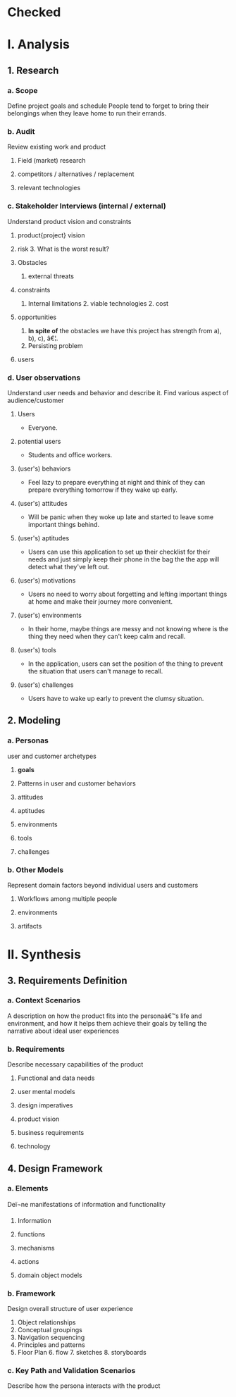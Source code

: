 # Checked

# I. Analysis
## 1. Research  
### a. Scope
Define project goals and schedule
People tend to forget to bring their belongings when they leave home to run their errands.

### b. Audit
Review existing work and product
1. Field (market) research

2. competitors / alternatives / replacement

4. relevant technologies 

### c. Stakeholder Interviews (internal / external)
Understand product vision and constraints
1. product{project} vision 

2. risk
	3. What is the worst result?

3. Obstacles
	1. external threats 
4. constraints 
	1. Internal limitations 
		2. viable technologies
		2. cost
5. opportunities 
	1. **In spite of** the obstacles we have this project has strength from a), b), c), â€¦. 
	2. Persisting problem

5. users 

### d. User observations
Understand user needs and behavior and describe it.
Find various aspect of audience/customer
 
1. Users 
	- Everyone.

2. potential users 
	- Students and office workers.

3. (user's) behaviors 
	- Feel lazy to prepare everything at night and think of they can prepare everything tomorrow if they wake up early.

4. (user's) attitudes 
	- Will be panic when they woke up late and started to leave some important things behind.

5. (user's) aptitudes
	- Users can use this application to set up their checklist for their needs and just simply keep their phone in the bag the the app will detect what they've left out.

6. (user's) motivations
	- Users no need to worry about forgetting and lefting important things at home and make their journey more convenient.

7. (user's) environments
	- In their home, maybe things are messy and not knowing where is the thing they need when they can't keep calm and recall.

8. (user's) tools
	- In the application, users can set the position of the thing to prevent the situation that users can't manage to recall.

9. (user's) challenges
	- Users have to wake up early to prevent the clumsy situation.

## 2. Modeling
### a. Personas
user and customer archetypes

1. **goals**

2. Patterns in user and customer behaviors

3. attitudes

4. aptitudes

5. environments

6. tools

7. challenges

### b. Other Models
Represent domain factors beyond individual users and customers
1. Workflows among multiple people

2. environments

3. artifacts
# II. Synthesis
## 3. Requirements Definition
### a. Context Scenarios
A description on how the product fits into the personaâ€™s life and environment, and how it helps them achieve their goals by telling the narrative about ideal user experiences
### b. Requirements
Describe necessary capabilities of the product
1. Functional and data needs

2. user mental models

3. design imperatives

4. product vision

5. business requirements

6. technology

## 4. Design Framework
### a. Elements
Deï¬ne manifestations of information and functionality
1. Information

2. functions

3. mechanisms

4. actions

5. domain object models

### b. Framework
Design overall structure of user experience
1. Object relationships
2. Conceptual groupings
3. Navigation sequencing
4. Principles and patterns
5. Floor Plan
	6. flow
	7. sketches
	8. storyboards
### c. Key Path and Validation Scenarios
Describe how the persona interacts with the product

